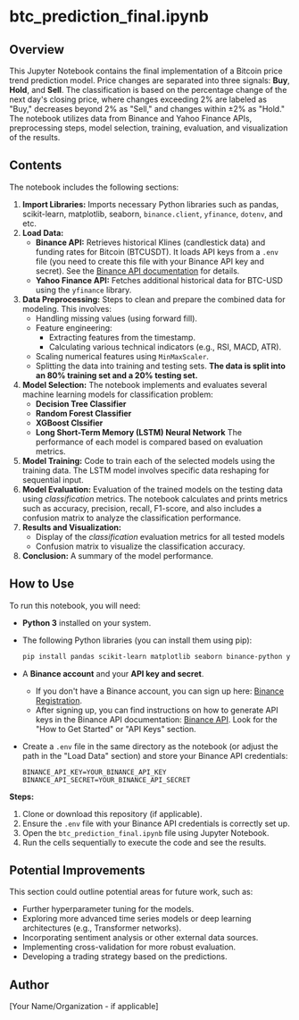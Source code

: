 # btc_prediction_final.ipynb

## Overview

This Jupyter Notebook contains the final implementation of a Bitcoin price trend prediction model. Price changes are separated into three signals: **Buy**, **Hold**, and **Sell**.  The classification is based on the percentage change of the next day's closing price, where changes exceeding 2% are labeled as "Buy," decreases beyond 2% as "Sell," and changes within ±2% as "Hold." The notebook utilizes data from Binance and Yahoo Finance APIs, preprocessing steps, model selection, training, evaluation, and visualization of the results.


## Contents

The notebook includes the following sections:

1.  **Import Libraries:** Imports necessary Python libraries such as pandas, scikit-learn, matplotlib, seaborn, `binance.client`, `yfinance`, `dotenv`, and etc.
2.  **Load Data:**
    * **Binance API:** Retrieves historical Klines (candlestick data) and funding rates for Bitcoin (BTCUSDT). It loads API keys from a `.env` file (you need to create this file with your Binance API key and secret). See the [Binance API documentation](https://www.binance.com/en/binance-api) for details.
    * **Yahoo Finance API:** Fetches additional historical data for BTC-USD using the `yfinance` library.
3.  **Data Preprocessing:** Steps to clean and prepare the combined data for modeling. This involves:
    * Handling missing values (using forward fill).
    * Feature engineering:
        * Extracting features from the timestamp.
        * Calculating various technical indicators (e.g., RSI, MACD, ATR).
    * Scaling numerical features using `MinMaxScaler`.
    * Splitting   the data into training and testing sets. **The data is split into an 80% training set and a 20% testing set.**
4.  **Model Selection:** The notebook implements and evaluates several machine learning models for classification problem:
    * **Decision Tree Classifier**
    * **Random Forest Classifier**
    * **XGBoost Clssifier**
    * **Long Short-Term Memory (LSTM) Neural Network**
        The performance of each model is compared based on evaluation metrics.
5.  **Model Training:** Code to train each of the selected models using the training data. The LSTM model involves specific data reshaping for sequential input.
6.  **Model Evaluation:** Evaluation of the trained models on the testing data using *classification* metrics. The notebook calculates and prints metrics such as accuracy, precision, recall, F1-score, and also includes a confusion matrix to analyze the classification performance.
7.  **Results and Visualization:**
    * Display   of the *classification* evaluation metrics for all tested models
    * Confusion   matrix to visualize the classification accuracy.
8.  **Conclusion:** A summary of the model performance.

## How to Use

To run this notebook, you will need:

* **Python 3** installed on your system.
* The following Python libraries (you can install them using pip):

    ```bash
    pip install pandas scikit-learn matplotlib seaborn binance-python yfinance python-dotenv tensorflow
    ```
* A **Binance account** and your **API key and secret**.

    * If you don't have a Binance account, you can sign up here: [Binance Registration](https://accounts.binance.com/en/register).
    * After signing up, you can find instructions on how to generate API keys in the Binance API documentation: [Binance API](https://www.binance.com/en/binance-api). Look for the "How to Get Started" or "API Keys" section.
* Create a `.env` file in the same directory as the notebook (or adjust the path in the "Load Data" section) and store your Binance API credentials:

    ```
    BINANCE_API_KEY=YOUR_BINANCE_API_KEY
    BINANCE_API_SECRET=YOUR_BINANCE_API_SECRET
    ```

**Steps:**

1.  Clone or download this repository (if applicable).
2.  Ensure the `.env` file with your Binance API credentials is correctly set up.
3.  Open the `btc_prediction_final.ipynb` file using Jupyter Notebook.
4.  Run the cells sequentially to execute the code and see the results.

## Potential Improvements

This section could outline potential areas for future work, such as:

* Further hyperparameter tuning for the models.
* Exploring more advanced time series models or deep learning architectures (e.g., Transformer networks).
* Incorporating sentiment analysis or other external data sources.
* Implementing cross-validation for more robust evaluation.
* Developing a trading strategy based on the predictions.

## Author

[Your Name/Organization - if applicable]
